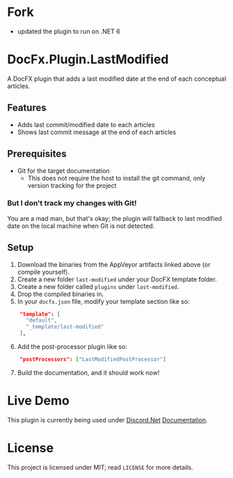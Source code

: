 # Fork
- updated the plugin to run on .NET 6

# DocFx.Plugin.LastModified
A DocFX plugin that adds a last modified date at the end of each conceptual articles.

## Features
* Adds last commit/modified date to each articles
* Shows last commit message at the end of each articles

## Prerequisites
* Git for the target documentation
    * This does not require the host to install the git command, only version tracking for the project

### But I don't track my changes with Git!
You are a mad man, but that's okay; the plugin will fallback to last modified date on the local machine when Git is not detected.

## Setup
1. Download the binaries from the AppVeyor artifacts linked above (or compile yourself).
2. Create a new folder `last-modified` under your DocFX template folder.
3. Create a new folder called `plugins` under `last-modified`.
4. Drop the compiled binaries in.
5. In your `docfx.json` file, modify your template section like so:
```json
    "template": [
      "default",
      "_template/last-modified"
    ],
```
6. Add the post-processor plugin like so:
```json
    "postProcessors": ["LastModifiedPostProcessor"]
```
7. Build the documentation, and it should work now!

# Live Demo
This plugin is currently being used under [Discord.Net](https://github.com/RogueException/Discord.Net) [Documentation](https://docs.stillu.cc/).

# License
This project is licensed under MIT; read `LICENSE` for more details.
